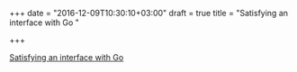 +++
date = "2016-12-09T10:30:10+03:00"
draft = true
title = "Satisfying an interface with Go "

+++

<p><a href="http://www.avitzurel.com/blog/2016/11/13/satisfying-an-inteface-with-golang---real-life-example-with-go-aws-sdk">Satisfying an interface with Go </a></p>
